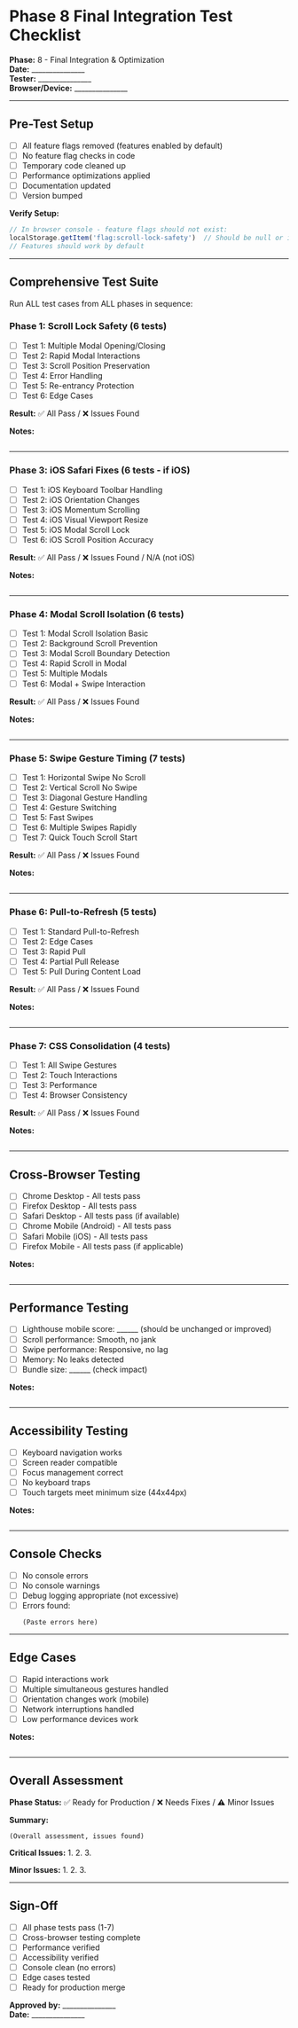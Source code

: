 # Phase 8 Final Integration Test Checklist

**Phase:** 8 - Final Integration & Optimization  
**Date:** _______________  
**Tester:** _______________  
**Browser/Device:** _______________

---

## Pre-Test Setup

- [ ] All feature flags removed (features enabled by default)
- [ ] No feature flag checks in code
- [ ] Temporary code cleaned up
- [ ] Performance optimizations applied
- [ ] Documentation updated
- [ ] Version bumped

**Verify Setup:**
```javascript
// In browser console - feature flags should not exist:
localStorage.getItem('flag:scroll-lock-safety')  // Should be null or ignored
// Features should work by default
```

---

## Comprehensive Test Suite

Run ALL test cases from ALL phases in sequence:

### Phase 1: Scroll Lock Safety (6 tests)

- [ ] Test 1: Multiple Modal Opening/Closing
- [ ] Test 2: Rapid Modal Interactions
- [ ] Test 3: Scroll Position Preservation
- [ ] Test 4: Error Handling
- [ ] Test 5: Re-entrancy Protection
- [ ] Test 6: Edge Cases

**Result:** ✅ All Pass / ❌ Issues Found

**Notes:**
```
```

---

### Phase 3: iOS Safari Fixes (6 tests - if iOS)

- [ ] Test 1: iOS Keyboard Toolbar Handling
- [ ] Test 2: iOS Orientation Changes
- [ ] Test 3: iOS Momentum Scrolling
- [ ] Test 4: iOS Visual Viewport Resize
- [ ] Test 5: iOS Modal Scroll Lock
- [ ] Test 6: iOS Scroll Position Accuracy

**Result:** ✅ All Pass / ❌ Issues Found / N/A (not iOS)

**Notes:**
```
```

---

### Phase 4: Modal Scroll Isolation (6 tests)

- [ ] Test 1: Modal Scroll Isolation Basic
- [ ] Test 2: Background Scroll Prevention
- [ ] Test 3: Modal Scroll Boundary Detection
- [ ] Test 4: Rapid Scroll in Modal
- [ ] Test 5: Multiple Modals
- [ ] Test 6: Modal + Swipe Interaction

**Result:** ✅ All Pass / ❌ Issues Found

**Notes:**
```
```

---

### Phase 5: Swipe Gesture Timing (7 tests)

- [ ] Test 1: Horizontal Swipe No Scroll
- [ ] Test 2: Vertical Scroll No Swipe
- [ ] Test 3: Diagonal Gesture Handling
- [ ] Test 4: Gesture Switching
- [ ] Test 5: Fast Swipes
- [ ] Test 6: Multiple Swipes Rapidly
- [ ] Test 7: Quick Touch Scroll Start

**Result:** ✅ All Pass / ❌ Issues Found

**Notes:**
```
```

---

### Phase 6: Pull-to-Refresh (5 tests)

- [ ] Test 1: Standard Pull-to-Refresh
- [ ] Test 2: Edge Cases
- [ ] Test 3: Rapid Pull
- [ ] Test 4: Partial Pull Release
- [ ] Test 5: Pull During Content Load

**Result:** ✅ All Pass / ❌ Issues Found

**Notes:**
```
```

---

### Phase 7: CSS Consolidation (4 tests)

- [ ] Test 1: All Swipe Gestures
- [ ] Test 2: Touch Interactions
- [ ] Test 3: Performance
- [ ] Test 4: Browser Consistency

**Result:** ✅ All Pass / ❌ Issues Found

**Notes:**
```
```

---

## Cross-Browser Testing

- [ ] Chrome Desktop - All tests pass
- [ ] Firefox Desktop - All tests pass
- [ ] Safari Desktop - All tests pass (if available)
- [ ] Chrome Mobile (Android) - All tests pass
- [ ] Safari Mobile (iOS) - All tests pass
- [ ] Firefox Mobile - All tests pass (if applicable)

**Notes:**
```
```

---

## Performance Testing

- [ ] Lighthouse mobile score: ______ (should be unchanged or improved)
- [ ] Scroll performance: Smooth, no jank
- [ ] Swipe performance: Responsive, no lag
- [ ] Memory: No leaks detected
- [ ] Bundle size: ______ (check impact)

**Notes:**
```
```

---

## Accessibility Testing

- [ ] Keyboard navigation works
- [ ] Screen reader compatible
- [ ] Focus management correct
- [ ] No keyboard traps
- [ ] Touch targets meet minimum size (44x44px)

**Notes:**
```
```

---

## Console Checks

- [ ] No console errors
- [ ] No console warnings
- [ ] Debug logging appropriate (not excessive)
- [ ] Errors found:
  ```
  (Paste errors here)
  ```

---

## Edge Cases

- [ ] Rapid interactions work
- [ ] Multiple simultaneous gestures handled
- [ ] Orientation changes work (mobile)
- [ ] Network interruptions handled
- [ ] Low performance devices work

**Notes:**
```
```

---

## Overall Assessment

**Phase Status:** ✅ Ready for Production / ❌ Needs Fixes / ⚠️ Minor Issues

**Summary:**
```
(Overall assessment, issues found)
```

**Critical Issues:**
1. 
2. 
3. 

**Minor Issues:**
1. 
2. 
3. 

---

## Sign-Off

- [ ] All phase tests pass (1-7)
- [ ] Cross-browser testing complete
- [ ] Performance verified
- [ ] Accessibility verified
- [ ] Console clean (no errors)
- [ ] Edge cases tested
- [ ] Ready for production merge

**Approved by:** _______________  
**Date:** _______________

